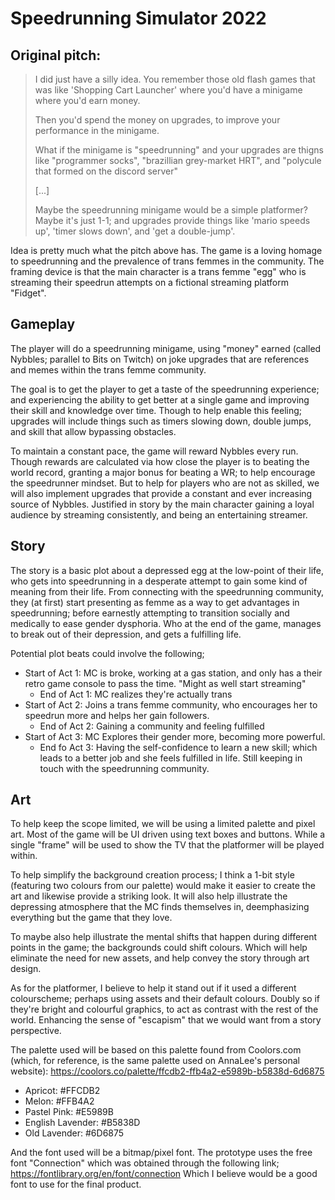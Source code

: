 # Speedrunning Simulator 2022

## Original pitch: 
> I did just have a silly idea.
> You remember those old flash games that was like 'Shopping Cart Launcher'
> where you'd have a minigame where you'd earn money.
> 
> Then you'd spend the money on upgrades, to improve your performance in the
> minigame.
> 
> What if the minigame is "speedrunning" and your upgrades are thigns like
> "programmer socks", "brazillian grey-market HRT", and "polycule that formed
> on the <game> discord server"
> 
> [...]
> 
> Maybe the speedrunning minigame would be a simple platformer? Maybe it's just
> 1-1; and upgrades provide things like 'mario speeds up', 'timer slows down',
> and 'get a double-jump'.

Idea is pretty much what the pitch above has. The game is a loving homage to
speedrunning and the prevalence of trans femmes in the community. The framing
device is that the main character is a trans femme "egg" who is streaming their
speedrun attempts on a fictional streaming platform "Fidget".

## Gameplay 
The player will do a speedrunning minigame, using "money" earned (called
Nybbles; parallel to Bits on Twitch) on joke upgrades that are references and
memes within the trans femme community. 

The goal is to get the player to get a taste of the speedrunning experience;
and experiencing the ability to get better at a single game and improving their
skill and knowledge over time. Though to help enable this feeling; upgrades
will include things such as timers slowing down, double jumps, and skill that
allow bypassing obstacles. 

To maintain a constant pace, the game will reward Nybbles every run. Though
rewards are calculated via how close the player is to beating the world record,
granting a major bonus for beating a WR; to help encourage the speedrunner
mindset. But to help for players who are not as skilled, we will also implement
upgrades that provide a constant and ever increasing source of Nybbles.
Justified in story by the main character gaining a loyal audience by streaming
consistently, and being an entertaining streamer.

## Story 
The story is a basic plot about a depressed egg at the low-point of their life,
who gets into speedrunning in a desperate attempt to gain some kind of meaning
from their life. From connecting with the speedrunning community, they (at
first) start presenting as femme as a way to get advantages in speedrunning;
before earnestly attempting to transition socially and medically to ease gender
dysphoria. Who at the end of the game, manages to break out of their
depression, and gets a fulfilling life.

Potential plot beats could involve the following;
- Start of Act 1: MC is broke, working at a gas station, and only has a their
                  retro game console to pass the time. "Might as well start
                  streaming"
  - End of Act 1: MC realizes they're actually trans
- Start of Act 2: Joins a trans femme community, who encourages her to speedrun
                  more and helps her gain followers.
  - End of Act 2: Gaining a community and feeling fulfilled
- Start of Act 3: MC Explores their gender more, becoming more powerful.
  - End fo Act 3: Having the self-confidence to learn a new skill; which leads
                  to a better job and she feels fulfilled in life. Still
                  keeping in touch with the speedrunning community.

## Art
To help keep the scope limited, we will be using a limited palette and pixel
art. Most of the game will be UI driven using text boxes and buttons. While a
single "frame" will be used to show the TV that the platformer will be played
within. 

To help simplify the background creation process; I think a 1-bit style
(featuring two colours from our palette) would make it easier to create the art
and likewise provide a striking look. It will also help illustrate the
depressing atmosphere that the MC finds themselves in, deemphasizing everything
but the game that they love.

To maybe also help illustrate the mental shifts that happen during different
points in the game; the backgrounds could shift colours. Which will help
eliminate the need for new assets, and help convey the story through art
design.

As for the platformer, I believe to help it stand out if it used a different
colourscheme; perhaps using assets and their default colours. Doubly so if
they're bright and colourful graphics, to act as contrast with the rest of the
world. Enhancing the sense of "escapism" that we would want from a story
perspective.

The palette used will be based on this palette found from Coolors.com (which,
for reference, is the same palette used on AnnaLee's personal website):
https://coolors.co/palette/ffcdb2-ffb4a2-e5989b-b5838d-6d6875
- Apricot:          #FFCDB2
- Melon:            #FFB4A2
- Pastel Pink:      #E5989B
- English Lavender: #B5838D
- Old Lavender:     #6D6875

And the font used will be a bitmap/pixel font. The prototype uses the free font
"Connection" which was obtained through the following link;
https://fontlibrary.org/en/font/connection
Which I believe would be a good font to use for the final product.
